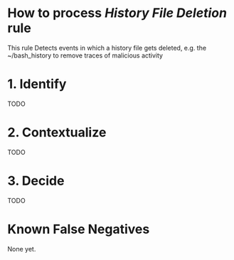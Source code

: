 # How to process *History File Deletion* rule
This rule Detects events in which a history file gets deleted, e.g. the ~/bash_history to remove traces of malicious activity

# 1. Identify
TODO

# 2. Contextualize
TODO

# 3. Decide
TODO

# Known False Negatives
None yet.
